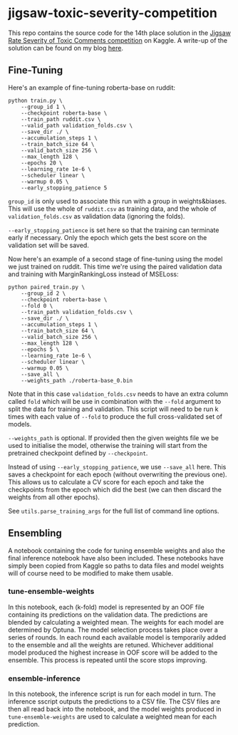 # jigsaw-toxic-severity-competition

This repo contains the source code for the 14th place solution in the [Jigsaw Rate Severity of Toxic Comments competition](https://www.kaggle.com/c/jigsaw-toxic-severity-rating) on Kaggle. A write-up of the solution can be found on my blog [here](https://amontgomerie.github.io/2022/02/08/jigsaw-toxic-severity-competition.html).

## Fine-Tuning

Here's an example of fine-tuning roberta-base on ruddit:

```
python train.py \
    --group_id 1 \
    --checkpoint roberta-base \
    --train_path ruddit.csv \
    --valid_path validation_folds.csv \
    --save_dir ./ \
    --accumulation_steps 1 \
    --train_batch_size 64 \
    --valid_batch_size 256 \
    --max_length 128 \
    --epochs 20 \
    --learning_rate 1e-6 \
    --scheduler linear \
    --warmup 0.05 \
    --early_stopping_patience 5
```

`group_id` is only used to associate this run with a group in weights&biases. This will use the whole of `ruddit.csv` as training data, and the whole of `validation_folds.csv` as validation data (ignoring the folds).

`--early_stopping_patience` is set here so that the training can terminate early if necessary. Only the epoch which gets the best score on the validation set will be saved.

Now here's an example of a second stage of fine-tuning using the model we just trained on ruddit. This time we're using the paired validation data and training with MarginRankingLoss instead of MSELoss:

```
python paired_train.py \
    --group_id 2 \
    --checkpoint roberta-base \
    --fold 0 \
    --train_path validation_folds.csv \
    --save_dir ./ \
    --accumulation_steps 1 \
    --train_batch_size 64 \
    --valid_batch_size 256 \
    --max_length 128 \
    --epochs 5 \
    --learning_rate 1e-6 \
    --scheduler linear \
    --warmup 0.05 \
    --save_all \
    --weights_path ./roberta-base_0.bin
```

Note that in this case `validation_folds.csv` needs to have an extra column called `fold` which will be use in combination with the `--fold` argument to split the data for training and validation. This script will need to be run k times with each value of `--fold` to produce the full cross-validated set of models.

`--weights_path` is optional. If provided then the given weights file we be used to initialise the model, otherwise the training will start from the pretrained checkpoint defined by `--checkpoint`.

Instead of using `--early_stopping_patience`, we use `--save_all` here. This saves a checkpoint for each epoch (without overwriting the previous one). This allows us to calculate a CV score for each epoch and take the checkpoints from the epoch which did the best (we can then discard the weights from all other epochs).

See `utils.parse_training_args` for the full list of command line options.

## Ensembling

A notebook containing the code for tuning ensemble weights and also the final inference notebook have also been included. These notebooks have simply been copied from Kaggle so paths to data files and model weights will of course need to be modified to make them usable.

### tune-ensemble-weights

In this notebook, each (k-fold) model is represented by an OOF file containing its predictions on the validation data. The predictions are blended by calculating a weighted mean. The weights for each model are determined by Optuna. The model selection process takes place over a series of rounds. In each round each available model is temporarily added to the ensemble and all the weights are retuned. Whichever additional model produced the highest increase in OOF score will be added to the ensemble. This process is repeated until the score stops improving.

### ensemble-inference

In this notebook, the inference script is run for each model in turn. The inference sscript outputs the predictions to a CSV file. The CSV files are then all read back into the notebook, and the model weights produced in `tune-ensemble-weights` are used to calculate a weighted mean for each prediction.
